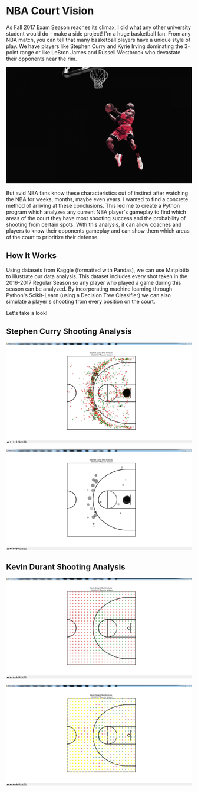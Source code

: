 # NBA Court Vision

As Fall 2017 Exam Season reaches its climax, I did what any other university student would do - make a side project! I'm a huge basketball fan. From any NBA match, you can tell that many basketball players have a unique style of play. We have players like Stephen Curry and Kyrie Irving dominating the 3-point range or like LeBron James and Russell Westbrook who devastate their opponents near the rim. 

![Screenshot](Jordan.jpg)

But avid NBA fans know these characteristics out of instinct after watching the NBA for weeks, months, maybe even years. I wanted to find a concrete method of arriving at these conclusions. This led me to create a Python program which analyzes any current NBA player's gameplay to find which areas of the court they have most shooting success and the probability of shooting from certain spots. With this analysis, it can allow coaches and players to know their opponents gameplay and can show them which areas of the court to prioritize their defense.

## How It Works

Using datasets from Kaggle (formatted with Pandas), we can use Matplotib to illustrate our data analysis. This dataset includes every shot taken in the 2016-2017 Regular Season so any player who played a game during this season can be analyzed. By incorporating machine learning through Python's Scikit-Learn (using a Decision Tree Classifier) we can also simulate a player's shooting from every position on the court. 

Let's take a look!

## Stephen Curry Shooting Analysis
![Screenshot](Stephen_Curry_Shots.jpg)



![Screenshot](Stephen_Curry_Shots2.jpg)


## Kevin Durant Shooting Analysis

![Screenshot](Kevin_Durant_Shots.jpg)

![Screenshot](Kevin_Durant_Shots2.jpg)
